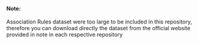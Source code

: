 #### Note:
Association Rules dataset were too large to be included in this repository, therefore you can download directly the dataset from the official website provided in note in each respective repository